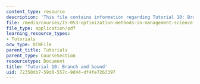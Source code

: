 ```yaml
---
content_type: resource
description: 'This file contains information regarding Tutorial 10: Branch and bound.'
file: /media/courses/15-053-optimization-methods-in-management-science-spring-2013/72350db759d0557c9d44df4fe7263397_MIT15_053S13_tut10.pdf
file_type: application/pdf
learning_resource_types:
- Tutorials
ocw_type: OCWFile
parent_title: Tutorials
parent_type: CourseSection
resourcetype: Document
title: 'Tutorial 10: Branch and bound'
uid: 72350db7-59d0-557c-9d44-df4fe7263397
---
```

